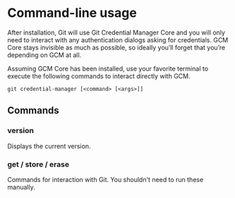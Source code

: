 # Command-line usage

After installation, Git will use Git Credential Manager Core and you will only need to interact with any authentication dialogs asking for credentials.
GCM Core stays invisible as much as possible, so ideally you’ll forget that you’re depending on GCM at all.

Assuming GCM Core has been installed, use your favorite terminal to execute the following commands to interact directly with GCM.

```shell
git credential-manager [<command> [<args>]]
```

## Commands

### version

Displays the current version.

### get / store / erase

Commands for interaction with Git. You shouldn't need to run these manually.
